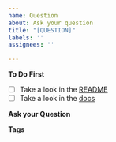 ```yaml
---
name: Question
about: Ask your question
title: "[QUESTION]"
labels: ''
assignees: ''

---
```


**To Do First**
- [ ] Take a look in the [README](https://github.com/Luehang/react-native-easy-guesture-responder/blob/master/README.md)
- [ ] Take a look in the [docs](https://luehangs.site/lue_hang/projects/react-native-easy-guesture-responder)

**Ask your Question**
<!--ask your question-->

**Tags**
<!--add some related tags to your question-->
